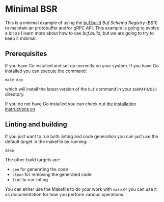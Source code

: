 # Minimal BSR

This is a minimal example of using the [buf.build](https://buf.build) *Buf Schema Registry* (BSR) to maintain an protobuffer and/or gRPC API.  This
example is going to evolve a bit as I learn more about how to use *buf.build*, but we are going to try to keep it minimal.

## Prerequisites

If you have Go installed and set up correctly on your system.  If you have Go installed you can execute the command:

```shell
make dep
```

which will install the latest version of the `buf` command in your `$GOPATH/bin` directory.

If you do not have Go installed you can check out [the installation instructions on ](https://docs.buf.build/installation)

## Linting and building

If you just want to run both linting and code generation you can just use the default target in the makefile by running:

```shell
make
```

The other build targets are:

- `gen` for generating the code
- `clean` for removing the generated code
- `lint` to run linting

You can either use the Makefile to do your work with `make` or you can use it as documentation for how you perform various operations.
